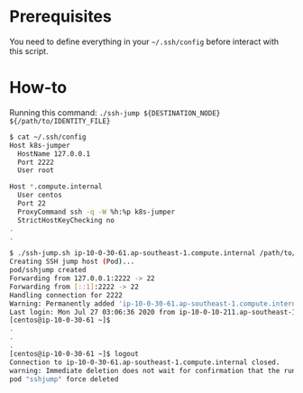 # Prerequisites
You need to define everything in your `~/.ssh/config` before interact with this script.

# How-to
Running this command: `./ssh-jump ${DESTINATION_NODE} ${/path/to/IDENTITY_FILE}`
```bash
$ cat ~/.ssh/config
Host k8s-jumper
  HostName 127.0.0.1
  Port 2222
  User root

Host *.compute.internal
  User centos
  Port 22
  ProxyCommand ssh -q -W %h:%p k8s-jumper
  StrictHostKeyChecking no
.
.

$ ./ssh-jump.sh ip-10-0-30-61.ap-southeast-1.compute.internal /path/to/ssh-private-key.pem
Creating SSH jump host (Pod)...
pod/sshjump created
Forwarding from 127.0.0.1:2222 -> 22
Forwarding from [::1]:2222 -> 22
Handling connection for 2222
Warning: Permanently added 'ip-10-0-30-61.ap-southeast-1.compute.internal' (ECDSA) to the list of known hosts.
Last login: Mon Jul 27 03:06:36 2020 from ip-10-0-10-211.ap-southeast-1.compute.internal
[centos@ip-10-0-30-61 ~]$
.
.
.
[centos@ip-10-0-30-61 ~]$ logout
Connection to ip-10-0-30-61.ap-southeast-1.compute.internal closed.
warning: Immediate deletion does not wait for confirmation that the running resource has been terminated. The resource may continue to run on the cluster indefinitely.
pod "sshjump" force deleted
```